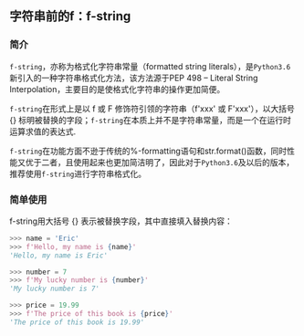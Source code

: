## 字符串前的f：f-string

### 简介

`f-string`，亦称为格式化字符串常量（formatted string literals），是`Python3.6`新引入的一种字符串格式化方法，该方法源于PEP 498 – Literal String Interpolation，主要目的是使格式化字符串的操作更加简便。

`f-string`在形式上是以 f 或 F 修饰符引领的字符串（f'xxx' 或 F'xxx'），以大括号 {} 标明被替换的字段；`f-string`在本质上并不是字符串常量，而是一个在运行时运算求值的表达式.

`f-string`在功能方面不逊于传统的%-formatting语句和str.format()函数，同时性能又优于二者，且使用起来也更加简洁明了，因此对于`Python3.6`及以后的版本，推荐使用`f-string`进行字符串格式化。

### 简单使用
f-string用大括号 {} 表示被替换字段，其中直接填入替换内容：

```python
>>> name = 'Eric'
>>> f'Hello, my name is {name}'
'Hello, my name is Eric'

>>> number = 7
>>> f'My lucky number is {number}'
'My lucky number is 7'

>>> price = 19.99
>>> f'The price of this book is {price}'
'The price of this book is 19.99'
```
